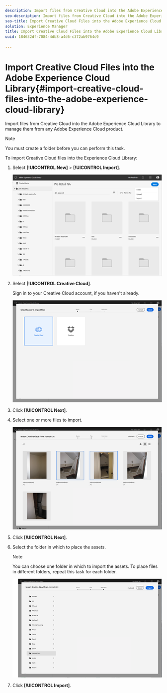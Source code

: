 ```yaml
---
description: Import files from Creative Cloud into the Adobe Experience Cloud Library to manage them from any Adobe Experience Cloud product.
seo-description: Import files from Creative Cloud into the Adobe Experience Cloud Library to manage them from any Adobe Experience Cloud product.
seo-title: Import Creative Cloud Files into the Adobe Experience Cloud Library
solution: Experience Manager
title: Import Creative Cloud Files into the Adobe Experience Cloud Library
uuid: 184632df-7084-4db8-a4d6-c372ab9764c9

---
```


# Import Creative Cloud Files into the Adobe Experience Cloud Library{#import-creative-cloud-files-into-the-adobe-experience-cloud-library}

Import files from Creative Cloud into the Adobe Experience Cloud Library to manage them from any Adobe Experience Cloud product.

>[!NOTE]
>
>You must create a folder before you can perform this task.

To import Creative Cloud files into the Experience Cloud Library:

1. Select **[!UICONTROL New]** > **[!UICONTROL Import]**.

   ![](assets/library_new_folder_upload.png)

1. Select **[!UICONTROL Creative Cloud]**.

   Sign in to your Creative Cloud account, if you haven't already.

   ![](assets/library_import_cc.png)

1. Click **[!UICONTROL Next]**.
1. Select one or more files to import.

   ![](assets/library_import_cc_assets_selected.png)

1. Click **[!UICONTROL Next]**.
1. Select the folder in which to place the assets.

   >[!NOTE]
   >
   >You can choose one folder in which to import the assets. To place files in different folders, repeat this task for each folder.

   ![](assets/library_import_cc_folder_select.png)

1. Click **[!UICONTROL Import]**.

